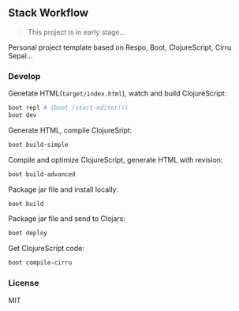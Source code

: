 
Stack Workflow
----

> This project is in early stage...

Personal project template based on Respo, Boot, ClojureScript, Cirru Sepal...

### Develop

Genetate HTML(`target/index.html`), watch and build ClojureScript:

```bash
boot repl # (boot (start-editor!))
boot dev
```

Generate HTML, compile ClojureSript:

```bash
boot build-simple
```

Compile and optimize ClojureScript, generate HTML with revision:

```bash
boot build-advanced
```

Package jar file and install locally:

```bash
boot build
```

Package jar file and send to Clojars:

```bash
boot deploy
```

Get ClojureScript code:

```bash
boot compile-cirru
```

### License

MIT
